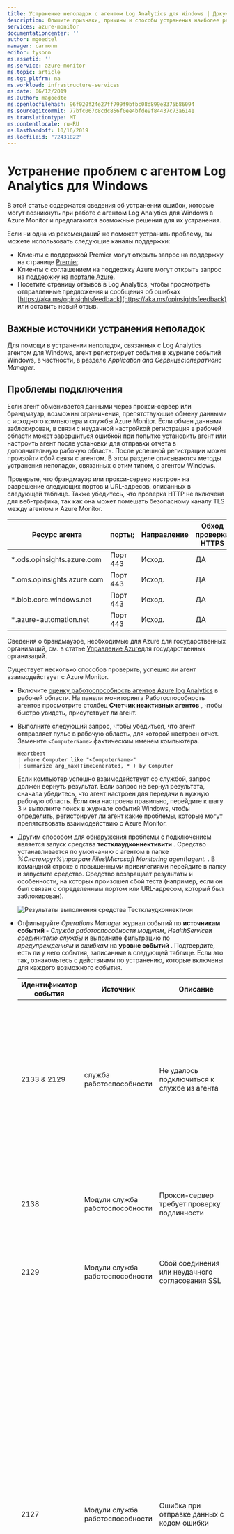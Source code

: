 ```yaml
---
title: Устранение неполадок с агентом Log Analytics для Windows | Документация Майкрософт
description: Опишите признаки, причины и способы устранения наиболее распространенных проблем с агентом Log Analytics для Windows в Azure Monitor.
services: azure-monitor
documentationcenter: ''
author: mgoedtel
manager: carmonm
editor: tysonn
ms.assetid: ''
ms.service: azure-monitor
ms.topic: article
ms.tgt_pltfrm: na
ms.workload: infrastructure-services
ms.date: 06/12/2019
ms.author: magoedte
ms.openlocfilehash: 96f020f24e27ff799f9bfbc08d899e8375b86094
ms.sourcegitcommit: 77bfc067c8cdc856f0ee4bfde9f84437c73a6141
ms.translationtype: MT
ms.contentlocale: ru-RU
ms.lasthandoff: 10/16/2019
ms.locfileid: "72431822"
---
```

# <a name="how-to-troubleshoot-issues-with-the-log-analytics-agent-for-windows"></a>Устранение проблем с агентом Log Analytics для Windows 

В этой статье содержатся сведения об устранении ошибок, которые могут возникнуть при работе с агентом Log Analytics для Windows в Azure Monitor и предлагаются возможные решения для их устранения.

Если ни одна из рекомендаций не поможет устранить проблему, вы можете использовать следующие каналы поддержки:

* Клиенты с поддержкой Premier могут открыть запрос на поддержку на странице [Premier](https://premier.microsoft.com/).
* Клиенты с соглашением на поддержку Azure могут открыть запрос на поддержку на [портале Azure](https://manage.windowsazure.com/?getsupport=true).
* Посетите страницу отзывов в Log Analytics, чтобы просмотреть отправленные предложения и сообщения об ошибках [https://aka.ms/opinsightsfeedback](https://aka.ms/opinsightsfeedback) или оставить новый отзыв. 

## <a name="important-troubleshooting-sources"></a>Важные источники устранения неполадок

 Для помощи в устранении неполадок, связанных с Log Analytics агентом для Windows, агент регистрирует события в журнале событий Windows, в частности, в разделе *Application and Сервицес\оператионс Manager*.  

## <a name="connectivity-issues"></a>Проблемы подключения

Если агент обменивается данными через прокси-сервер или брандмауэр, возможны ограничения, препятствующие обмену данными с исходного компьютера и службы Azure Monitor. Если обмен данными заблокирован, в связи с неудачной настройкой регистрация в рабочей области может завершиться ошибкой при попытке установить агент или настроить агент после установки для отправки отчета в дополнительную рабочую область. После успешной регистрации может произойти сбой связи с агентом. В этом разделе описываются методы устранения неполадок, связанных с этим типом, с агентом Windows.

Проверьте, что брандмауэр или прокси-сервер настроен на разрешение следующих портов и URL-адресов, описанных в следующей таблице. Также убедитесь, что проверка HTTP не включена для веб-трафика, так как она может помешать безопасному каналу TLS между агентом и Azure Monitor.  

|Ресурс агента|порты; |Направление |Обход проверки HTTPS|
|------|---------|--------|--------|   
|*.ods.opinsights.azure.com |Порт 443 |Исход.|ДА |  
|*.oms.opinsights.azure.com |Порт 443 |Исход.|ДА |  
|*.blob.core.windows.net |Порт 443 |Исход.|ДА |  
|*.azure-automation.net |Порт 443 |Исход.|ДА |  

Сведения о брандмауэре, необходимые для Azure для государственных организаций, см. в статье [Управление Azure](../../azure-government/documentation-government-services-monitoringandmanagement.md#azure-monitor-logs)для государственных организаций. 

Существует несколько способов проверить, успешно ли агент взаимодействует с Azure Monitor.

- Включите [оценку работоспособность агентов Azure log Analytics](../insights/solution-agenthealth.md) в рабочей области. На панели мониторинга Работоспособность агентов просмотрите столбец **Счетчик неактивных агентов** , чтобы быстро увидеть, присутствует ли агент.  

- Выполните следующий запрос, чтобы убедиться, что агент отправляет пульс в рабочую область, для которой настроен отчет. Замените `<ComputerName>` фактическим именем компьютера.

    ```
    Heartbeat 
    | where Computer like "<ComputerName>"
    | summarize arg_max(TimeGenerated, * ) by Computer 
    ```

    Если компьютер успешно взаимодействует со службой, запрос должен вернуть результат. Если запрос не вернул результата, сначала убедитесь, что агент настроен для передачи в нужную рабочую область. Если она настроена правильно, перейдите к шагу 3 и выполните поиск в журнале событий Windows, чтобы определить, регистрирует ли агент какие проблемы, которые могут препятствовать взаимодействию с Azure Monitor.

- Другим способом для обнаружения проблемы с подключением является запуск средства **тестклаудконнективити** . Средство устанавливается по умолчанию с агентом в папке *%Системрут%\програм Files\Microsoft Monitoring agent\agent.* . В командной строке с повышенными привилегиями перейдите в папку и запустите средство. Средство возвращает результаты и особенности, на которых произошел сбой теста (например, если он был связан с определенным портом или URL-адресом, который был заблокирован). 

    ![Результаты выполнения средства Тестклаудконнектион](./media/agent-windows-troubleshoot/output-testcloudconnection-tool-01.png)

- Отфильтруйте *Operations Manager* журнал событий по **источникам событий** - *Служба работоспособности модулям*, *HealthService*и *соединителю службы* и выполните фильтрацию по *предупреждениям* и *ошибкам* на **уровне событий** . Подтвердите, есть ли у него события, записанные в следующей таблице. Если это так, ознакомьтесь с действиями по устранению, которые включены для каждого возможного события.

    |Идентификатор события |Источник |Описание |Разрешение |
    |---------|-------|------------|-----------|
    |2133 & 2129 |служба работоспособности |Не удалось подключиться к службе из агента |Эта ошибка может возникать, когда агент не может напрямую обмениваться данными или через брандмауэр или прокси-сервер к службе Azure Monitor. Проверьте параметры прокси-сервера агента или убедитесь, что сетевой брандмауэр или прокси-сервер разрешает трафик TCP от компьютера к службе.|
    |2138 |Модули служба работоспособности |Прокси-сервер требует проверку подлинности |Настройте параметры прокси-сервера агента и укажите имя пользователя и пароль, необходимые для проверки подлинности на прокси-сервере. |
    |2129 |Модули служба работоспособности |Сбой соединения или неудачного согласования SSL |Проверьте параметры TCP/IP сетевого адаптера и параметры прокси-сервера агента.|
    |2127 |Модули служба работоспособности |Ошибка при отправке данных с кодом ошибки |Если это происходит только периодически в течение дня, это может быть случайная аномалия, которую можно игнорировать. Отслеживайте, как часто происходит это случается. Если это происходит часто в течение дня, сначала проверьте конфигурацию сети и параметры прокси-сервера. Если описание включает код ошибки HTTP 404, и при первом запуске агент пытается отправить данные в службу, он будет содержать ошибку 500 с кодом внутренней ошибки 404. 404 — не найдено, что означает, что область хранилища для новой рабочей области все еще находится в процессе подготовки. При следующей попытке данные будут успешно записаны в рабочую область, как и ожидалось. Ошибка HTTP 403 может указывать на ошибку разрешения или учетных данных. Дополнительные сведения см. в описании ошибки 403 для устранения проблемы.|
    |4000 |Соединитель служб |Сбой разрешения DNS-имени |Компьютеру не удалось разрешить адрес в Интернете, используемый при отправке данных в службу. Это может быть параметры сопоставителя DNS на компьютере, неверные параметры прокси-сервера или временная ошибка DNS поставщика. Если это происходит периодически, это может быть вызвано временной проблемой, связанной с сетью.|
    |4001 |Соединитель служб |Не удалось подключиться к службе. |Эта ошибка может возникать, когда агент не может напрямую обмениваться данными или через брандмауэр или прокси-сервер к службе Azure Monitor. Проверьте параметры прокси-сервера агента или убедитесь, что сетевой брандмауэр или прокси-сервер разрешает трафик TCP от компьютера к службе.|
    |4002 |Соединитель служб |Служба вернула код состояния HTTP 403 в ответ на запрос. Обратитесь к администратору службы за работоспособностью службы. Запрос будет повторен позже. |Эта ошибка записывается на этапе начальной регистрации агента, и вы увидите URL-адрес следующего вида: *https://\<workspaceID >. OMS. opinsights. Azure. com/AgentService. svc/за*. Код ошибки 403 означает, что она запрещена и может быть вызвана неправильными ИДЕНТИФИКАТОРом или ключом рабочей области, или неверными данными и временем на компьютере. Если время отличается от текущего на 15 минут, подключение завершится сбоем. Чтобы исправить это, обновите дату и/или часовой пояс компьютера Windows.|

## <a name="data-collection-issues"></a>Проблемы с сбором данных

После установки агента и отправки отчетов в настроенную рабочую область или рабочие области он может перестает получать конфигурацию, собирать или пересылать производительность, журналы или другие данные в службу в зависимости от того, что включено и предназначено для компьютера. Необходимо определить следующее:

- Это конкретный тип данных или все данные, недоступные в рабочей области?
- Тип данных, указанный решением или заданный в составе конфигурации сбора данных рабочей области?
- Сколько компьютеров? Является ли это один или несколько компьютеров, передающих в рабочую область?
- Была ли она работала, и она была остановлена в определенное время дня или когда она никогда не собралась? 
- Используется ли синтаксически правильная синтаксическая Настройка запроса поиска по журналам? 
- Был ли агент получал свою конфигурацию от Azure Monitor?

Первым шагом в устранении неполадок является определение того, отправляет ли компьютер событие пульса.

```
Heartbeat 
    | where Computer like "<ComputerName>"
    | summarize arg_max(TimeGenerated, * ) by Computer
```

Если запрос возвращает результаты, необходимо определить, не собираются ли данные определенного типа и не пересылаются в службу. Это может быть вызвано тем, что агент не получал обновленную конфигурацию от службы или некоторые другие признаки, препятствующие нормальной работе агента. Чтобы устранить неполадки, выполните следующие действия.

1. Откройте командную строку с повышенными привилегиями на компьютере и перезапустите службу агента, введя `net stop healthservice && net start healthservice`.
2. Откройте журнал событий *Operations Manager* и выполните поиск по **идентификаторам событий** *7023, 7024, 7025, 7028* и *1210* из **источника событий** *HealthService*.  Эти события указывают на то, что агент успешно получает конфигурацию от Azure Monitor и активно отслеживает компьютер. Описание события с ИДЕНТИФИКАТОРом 1210 также будет указываться в последней строке всех решений и аналитических сведений, включенных в область наблюдения за агентом.  

    ![Описание события с кодом 1210](./media/agent-windows-troubleshoot/event-id-1210-healthservice-01.png)

3. Если через несколько минут ожидаемые данные не отображаются в результатах запроса или визуализации, в зависимости от того, просматриваются ли данные из решения или анализа, в журнале событий *Operations Manager* выполните поиск по запросу **источники событий** *HealthService* и *Служба работоспособности модули* и отфильтровать по *предупреждениям* и *ошибкам* на **уровне событий** , чтобы подтвердить, что они записали события из следующей таблицы.

    |Идентификатор события |Источник |Описание |Разрешение |
    |---------|-------|------------|
    |8000 |HealthService |Это событие указывает, может ли рабочий процесс, связанный с производительностью, событием или другим собранным типом данных, не пересылаться в службу для приема в рабочую область. | Событие с ИДЕНТИФИКАТОРом 2136 из источника HealthService записывается вместе с этим событием и может означать, что агент не может связаться со службой, возможно, из-за недостаточной настройки параметров прокси-сервера и проверки подлинности, сбоя сети или сетевого брандмауэра/ прокси-сервер не разрешает трафик TCP от компьютера к службе.| 
    |10102 и 10103 |Модули служба работоспособности |Рабочему процессу не удалось разрешить источник данных. |Это может произойти, если указанный счетчик производительности или экземпляр не существует на компьютере или неправильно определен в параметрах данных рабочей области. Если это [Счетчик производительности](data-sources-performance-counters.md#configuring-performance-counters), указанный пользователем, убедитесь, что указанная информация имеет правильный формат и существует на целевых компьютерах. |
    |26002 |Модули служба работоспособности |Рабочему процессу не удалось разрешить источник данных. |Это может произойти, если указанный журнал событий Windows не существует на компьютере. Эту ошибку можно спокойно игнорировать, если для компьютера не зарегистрирован этот журнал событий. в противном случае, если это заданный пользователем [журнал событий](data-sources-windows-events.md#configuring-windows-event-logs), убедитесь, что указана правильная информация. |

